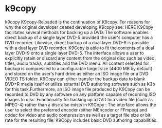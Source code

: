 # k9copy
k9copy
K9copy-Reloaded is the continuation of K9copy. For reasons for why the original developer ceased developing K9copy see: HERE
K9Copy facilitates several methods for backing up a DVD. The software enables direct backup of a single layer DVD-5 provided the user's computer has a DVD recorder. Likewise, direct backup of a dual layer DVD-9 is possible with a dual layer DVD recorder. K9Copy is able to fit the contents of a dual layer DVD-9 onto a single layer DVD-5. The interface allows a user to explicitly retain or discard any content from the original disc such as video titles, audio tracks, subtitles and the DVD menu. All content selected for backup is compressed to a configurable target size (4400 MB by default) and stored on the user's hard drive as either an ISO image file or a DVD VIDEO TS folder. K9Copy can either transfer the backup data to blank DVD±R media itself or utilize external DVD authoring software such as K3b for this task.Furthermore, an ISO image file produced by K9Copy can be recorded to DVD by any software on any platform capable of recording ISO images to disc. Functionality for backing up a DVD to a video file (such as MPEG-4) rather than a disc also exists in K9Copy :
The interface allows the user to select the preferred encoder (either MEncoder or FFmpeg) and codec for video and audio compression as well as a target file size or bit rate for the resulting file. K9Copy includes basic DVD authoring capabilities.

